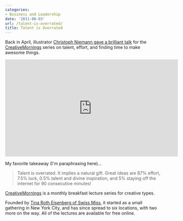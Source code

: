 ```yaml
---
categories:
- Business and Leadership
date: '2011-08-03'
url: /talent-is-overrated/
title: Talent is Overrated
---
```


Back in April, illustrator <a href="http://vimeo.com/22752100">Christoph Niemann gave a brilliant talk</a> for the <a href="http://www.creativemornings.com/">CreativeMornings</a> series on talent, effort, and finding time to make awesome things.

<iframe class="alignc" src="https://player.vimeo.com/video/22752100" width="560" height="315" frameborder="0"></iframe>

My favorite takeaway (I'm paraphrasing here)...

<blockquote>Talent is overrated. It implies a natural gift. Great ideas are 87% effort, 7.5% luck, 0.5% talent and divine inspiration, and 5% staying off the internet for 90 consecutive minutes!</blockquote>

<a href="http://www.creativemornings.com/">CreativeMornings</a> is a monthly breakfast lecture series for creative types.

Founded by <a href="http://www.swiss-miss.com/">Tina Roth Eisenberg of Swiss Miss</a>, it started as a small gathering in New York City, and has since spread to six locations, with two more on the way. All of the lectures are available for free online.